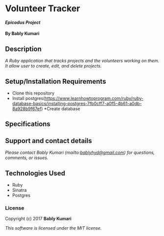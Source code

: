 # Volunteer Tracker

#### _Epicodus Project_

#### By Bably Kumari

## Description

_A Ruby application that tracks projects and the volunteers working on them. It allow user to create, edit, and delete projects._

## Setup/Installation Requirements

* Clone this repository
* Install postgres(https://www.learnhowtoprogram.com/ruby/ruby-database-basics/installing-postgres-7fb0cff7-a0f5-4b61-a0db-8a928b9f67ef)
*Create database 

## Specifications


## Support and contact details

_Please contact Bably Kumari (mailto:bablyhyd@gmail.com) for questions, comments, or issues._

## Technologies Used

* Ruby
* Sinatra
* Postgres

### License

Copyright (c) 2017 **Bably Kumari**

*This software is licensed under the MIT license.*